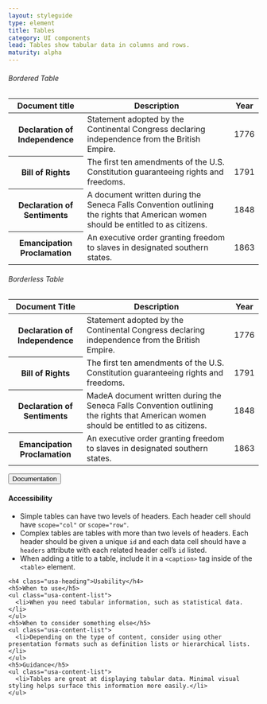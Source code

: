 ```yaml
---
layout: styleguide
type: element
title: Tables
category: UI components
lead: Tables show tabular data in columns and rows.
maturity: alpha
---
```


<div class="preview">

  <h6>Bordered Table</h6>

  <table>
    <thead>
      <tr>
        <th scope="col">Document title</th>
        <th scope="col">Description</th>
        <th scope="col">Year</th>
      </tr>
    </thead>
    <tbody>
      <tr>
        <th scope="row">Declaration of Independence</th>
        <td>Statement adopted by the Continental Congress declaring independence from the British Empire.</td>
        <td>1776</td>
      </tr>
      <tr>
        <th scope="row">Bill of Rights</th>
        <td>The first ten amendments of the U.S. Constitution guaranteeing rights and freedoms.</td>
        <td>1791</td>
      </tr>
      <tr>
        <th scope="row">Declaration of Sentiments</th>
        <td>A document written during the Seneca Falls Convention outlining the rights that American women should be entitled to as citizens.</td>
        <td>1848</td>
      </tr>
      <tr>
        <th scope="row">Emancipation Proclamation</th>
        <td>An executive order granting freedom to slaves in designated southern states.</td>
        <td>1863</td>
      </tr>
    </tbody>
  </table>

  <h6>Borderless Table</h6>

  <table class="usa-table-borderless">
    <thead>
      <tr>
        <th scope="col">Document Title</th>
        <th scope="col">Description</th>
        <th scope="col">Year</th>
      </tr>
    </thead>
    <tbody>
      <tr>
        <th scope="row">Declaration of Independence</th>
        <td>Statement adopted by the Continental Congress declaring independence from the British Empire.</td>
        <td>1776</td>
      </tr>
      <tr>
        <th scope="row">Bill of Rights</th>
        <td>The first ten amendments of the U.S. Constitution guaranteeing rights and freedoms.</td>
        <td>1791</td>
      </tr>
      <tr>
        <th scope="row">Declaration of Sentiments</th>
        <td>MadeA document written during the Seneca Falls Convention outlining the rights that American women should be entitled to as citizens.</td>
        <td>1848</td>
      </tr>
      <tr>
        <th scope="row">Emancipation Proclamation</th>
        <td>An executive order granting freedom to slaves in designated southern states.</td>
        <td>1863</td>
      </tr>
    </tbody>
  </table>

</div>

<div class="usa-accordion-bordered">
  <button class="usa-button-unstyled usa-accordion-button"
      aria-expanded="true" aria-controls="collapsible-0">
    Documentation
  </button>
  <div id="collapsible-0" aria-hidden="false" class="usa-accordion-content">
    <h4 class="usa-heading">Accessibility</h4>
    <ul class="usa-content-list">
      <li>Simple tables can have two levels of headers. Each header cell should have <code>scope=<wbr>"col"</code> or <code>scope=<wbr>"row"</code>.</li>
      <li>Complex tables are tables with more than two levels of headers. Each header should be given a unique <code>id</code> and each data cell should have a <code>headers</code> attribute with each related header cell’s <code>id</code> listed.</li>
      <li>When adding a title to a table, include it in a <code>&lt;caption&gt;</code> tag inside of the <code>&lt;table&gt;</code> element.</li>
    </ul>

    <h4 class="usa-heading">Usability</h4>
    <h5>When to use</h5>
    <ul class="usa-content-list">
      <li>When you need tabular information, such as statistical data.</li>
    </ul>
    <h5>When to consider something else</h5>
    <ul class="usa-content-list">
      <li>Depending on the type of content, consider using other presentation formats such as definition lists or hierarchical lists. </li>
    </ul>
    <h5>Guidance</h5>
    <ul class="usa-content-list">
      <li>Tables are great at displaying tabular data. Minimal visual styling helps surface this information more easily.</li>
    </ul>
  </div>
</div>
